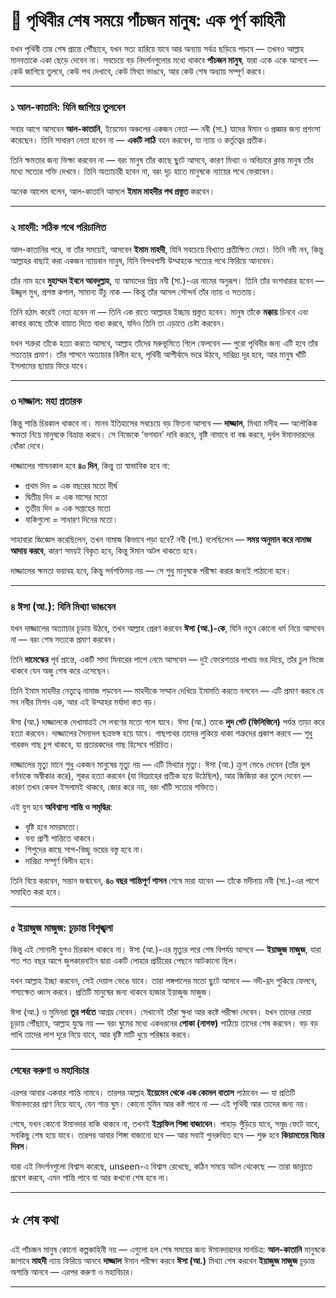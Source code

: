 # 🌙 **পৃথিবীর শেষ সময়ে পাঁচজন মানুষ: এক পূর্ণ কাহিনী**

যখন পৃথিবী তার শেষ প্রান্তে পৌঁছাবে, যখন সত্য হারিয়ে যাবে আর অন্যায় সর্বত্র ছড়িয়ে পড়বে — তখনও আল্লাহ মানবতাকে একা ছেড়ে দেবেন না। সবচেয়ে বড় নিদর্শনগুলোর মধ্যে থাকবে **পাঁচজন মানুষ**, যারা একে একে আসবে — কেউ জাগিয়ে তুলবে, কেউ পথ দেখাবে, কেউ মিথ্যা ভাঙবে, আর কেউ শেষ অধ্যায় সম্পূর্ণ করবে।

---

### **১ আল-কাতানি: যিনি জাগিয়ে তুলবেন**

সবার আগে আসবেন **আল-কাতানি**, ইয়েমেন অঞ্চলের একজন নেতা — নবী (সা.) যাদের ঈমান ও প্রজ্ঞার জন্য প্রশংসা করেছেন। তিনি সাধারণ নেতা হবেন না — **একটি লাঠি** বহন করবেন, যা ন্যায় ও কর্তৃত্বের প্রতীক।

তিনি ক্ষমতার জন্য ভিক্ষা করবেন না — বরং মানুষ তাঁর কাছে ছুটে আসবে, কারণ মিথ্যা ও অবিচারে ক্লান্ত মানুষ তাঁর মধ্যে সত্যের শক্তি দেখবে। তিনি অত্যাচারী হবেন না, বরং দৃঢ় হাতে মানুষকে ন্যায়ের পথে ফেরাবেন।

অনেক আলেম বলেন, আল-কাতানি আসলে **ইমাম মাহদীর পথ প্রস্তুত** করবেন।

---

### **২️ মাহদী: সঠিক পথে পরিচালিত**

আল-কাতানির পরে, বা তাঁর সময়েই, আসবেন **ইমাম মাহদী**, যিনি সবচেয়ে বিখ্যাত প্রতীক্ষিত নেতা। তিনি নবী নন, কিন্তু আল্লাহর বাছাই করা একজন ন্যায়বান মানুষ, যিনি বিপথগামী উম্মাহকে সত্যের পথে ফিরিয়ে আনবেন।

তাঁর নাম হবে **মুহাম্মদ ইবনে আবদুল্লাহ**, যা আমাদের প্রিয় নবী (সা.)-এর নামের অনুরূপ। তিনি তাঁর বংশধারার হবেন — উজ্জ্বল মুখ, প্রশস্ত কপাল, সামান্য উঁচু নাক — কিন্তু তাঁর আসল সৌন্দর্য তাঁর ন্যায় ও সততায়।

তিনি হঠাৎ করেই নেতা হবেন না — তিনি এক রাতে আল্লাহর ইচ্ছায় প্রস্তুত হবেন। মানুষ তাঁকে **মক্কায়** চিনবে এবং কাবার কাছে তাঁকে বায়াত দিতে বাধ্য করবে, যদিও তিনি তা এড়াতে চেষ্টা করবেন।

যখন শত্রুরা তাঁকে হত্যা করতে আসবে, আল্লাহ তাঁদের মরুভূমিতে গিলে ফেলবেন — পুরো পৃথিবীর জন্য এটি হবে তাঁর সত্যতার প্রমাণ। তাঁর শাসনে অত্যাচার বিলীন হবে, পৃথিবী আশীর্বাদে ভরে উঠবে, দারিদ্র্য দূর হবে, আর মানুষ খাঁটি ইসলামের ছায়ায় ফিরে যাবে।

---

### **৩️ দাজ্জাল: মহা প্রতারক**

কিন্তু শান্তি চিরকাল থাকবে না। মানব ইতিহাসের সবচেয়ে বড় ফিতনা আসবে — **দাজ্জাল**, মিথ্যা মসীহ — অলৌকিক ক্ষমতা নিয়ে মানুষকে বিভ্রান্ত করবে। সে নিজেকে ‘ভগবান’ দাবি করবে, বৃষ্টি নামাবে বা বন্ধ করবে, দুর্বল ঈমানদারদের ধোঁকা দেবে।

দাজ্জালের শাসনকাল হবে **৪০ দিন**, কিন্তু তা স্বাভাবিক হবে না:

* প্রথম দিন = এক বছরের মতো দীর্ঘ
* দ্বিতীয় দিন = এক মাসের মতো
* তৃতীয় দিন = এক সপ্তাহের মতো
* বাকিগুলো = সাধারণ দিনের মতো।

সাহাবারা জিজ্ঞেস করেছিলেন, তখন নামাজ কিভাবে পড়া হবে? নবী (সা.) বলেছিলেন — **সময় অনুমান করে নামাজ আদায় করবে**, কারণ সময়ই বিকৃত হবে, কিন্তু ঈমান অটল থাকতে হবে।

দাজ্জালের ক্ষমতা ভয়াবহ হবে, কিন্তু সর্বশক্তিময় নয় — সে শুধু মানুষকে পরীক্ষা করার জন্যই পাঠানো হবে।

---

### **৪️ ঈসা (আ.): যিনি মিথ্যা ভাঙবেন**

যখন দাজ্জালের অত্যাচার চূড়ায় উঠবে, তখন আল্লাহ প্রেরণ করবেন **ঈসা (আ.)-কে**, যিনি নতুন কোনো ধর্ম নিয়ে আসবেন না — বরং শেষ সত্যকে প্রমাণ করবেন।

তিনি **দামেস্কের** পূর্ব প্রান্তে, একটি সাদা মিনারের পাশে নেমে আসবেন — দুই ফেরেশতার পাখায় ভর দিয়ে, তাঁর চুল ভিজে থাকবে যেন অজু শেষ করে এসেছেন।

তিনি ইমাম মাহদীর নেতৃত্বে নামাজ পড়বেন — মাহদীকে সম্মান দেখিয়ে ইমামতি করতে বলবেন — এটি প্রমাণ করবে যে সব নবীর মিশন এক, আর এই উম্মাহর মর্যাদা কত বড়।

ঈসা (আ.) দাজ্জালকে দেখামাত্রই সে লবণের মতো গলে যাবে। ঈসা (আ.) তাকে **লুদ গেট (ফিলিস্তিনে)** পর্যন্ত তাড়া করে হত্যা করবেন। দাজ্জালের সৈন্যদল ছত্রভঙ্গ হয়ে যাবে। গাছপাথর তাদের লুকিয়ে থাকা শত্রুদের প্রকাশ করবে — শুধু গারকদ গাছ চুপ থাকবে, যা প্রতারকদের গাছ হিসেবে পরিচিত।

দাজ্জালের মৃত্যু মানে শুধু একজন মানুষের মৃত্যু নয় — এটি মিথ্যার মৃত্যু। ঈসা (আ.) ক্রুশ ভেঙে দেবেন (তাঁর ভুল বর্ণনাকে অস্বীকার করে), শূকর হত্যা করবেন (যা বিদ্রোহের প্রতীক হয়ে উঠেছিল), আর জিজিয়া কর তুলে দেবেন — কারণ তখন কেবল ইসলামই থাকবে, জোর করে নয়, বরং খাঁটি সত্যের শক্তিতে।

এই যুগ হবে **অবিশ্বাস্য শান্তি ও সমৃদ্ধির**:

* বৃষ্টি হবে সময়মতো।
* বন্য প্রাণী শান্তিতে থাকবে।
* শিশুদের কাছে সাপ-বিচ্ছু ভয়ের বস্তু হবে না।
* দারিদ্র্য সম্পূর্ণ বিলীন হবে।

তিনি বিয়ে করবেন, সন্তান জন্মাবেন, **৪০ বছর শান্তিপূর্ণ শাসন** শেষে মারা যাবেন — তাঁকে মদীনায় নবী (সা.)-এর পাশে সমাহিত করা হবে।

---

### **৫️ ইয়াজুজ মাজুজ: চূড়ান্ত বিশৃঙ্খলা**

কিন্তু এই সোনালী যুগও চিরকাল থাকবে না। ঈসা (আ.)-এর মৃত্যুর পরে শেষ বিপর্যয় আসবে — **ইয়াজুজ মাজুজ**, যারা শত শত বছর আগে জুলকারনাইন দ্বারা একটি লোহার প্রাচীরের পেছনে আটকানো ছিল।

যখন আল্লাহ ইচ্ছা করবেন, সেই দেয়াল ভেঙে যাবে। তারা পঙ্গপালের মতো ছুটে আসবে — নদী-হ্রদ শুকিয়ে ফেলবে, শস্যক্ষেত ধ্বংস করবে। প্রতিটি মানুষের জন্য থাকবে হাজার ইয়াজুজ মাজুজ।

ঈসা (আ.) ও মুমিনরা **তুর পর্বতে** আশ্রয় নেবেন। সেখানেই তাঁরা ক্ষুধা আর কষ্টে পরীক্ষা দেবেন। যখন তাদের দোয়া চূড়ায় পৌঁছাবে, আল্লাহ যুদ্ধে নয় — বরং ঘুমের মধ্যে একধরনের **পোকা (নাগফ)** পাঠিয়ে তাদের শেষ করবেন। বড় বড় পাখি তাদের লাশ দূরে নিয়ে যাবে, আর বৃষ্টি মাটি ধুয়ে পরিষ্কার করবে।

---

### **শেষের করুণা ও মহাবিচার**

এরপর আবার একবার শান্তি নামবে। তারপর আল্লাহ **ইয়েমেন থেকে এক কোমল বাতাস** পাঠাবেন — যা প্রতিটি ঈমানদারের প্রাণ নিয়ে যাবে, যেন শান্ত ঘুম। কোনো মুমিন আর কষ্ট পাবে না — এই পৃথিবী আর তাদের জন্য নয়।

শেষে, যখন কোনো ঈমানদার বাকি থাকবে না, তখনই **ইস্রাফিল শিঙ্গা বাজাবেন**। পাহাড় গুঁড়িয়ে যাবে, সমুদ্র ফেটে যাবে, সবকিছু শেষ হয়ে যাবে। তারপর আবার শিঙ্গা বাজানো হবে — আর সবাই পুনরুত্থিত হবে — শুরু হবে **কিয়ামতের বিচার দিবস**।

যারা এই নিদর্শনগুলো বিশ্বাস করেছে, unseen-এ বিশ্বাস রেখেছে, কঠিন সময়ে অটল থেকেছে — তারা জান্নাতে প্রবেশ করবে, এমন শান্তি পাবে যা আর কখনো শেষ হবে না।

---

## ⭐ **শেষ কথা**

এই পাঁচজন মানুষ কোনো কল্পকাহিনী নয় — এগুলো হল শেষ সময়ের জন্য ঈমানদারদের মানচিত্র:
**আল-কাতানি** মানুষকে জাগাবে
**মাহদী** ন্যায় ফিরিয়ে আনবে
**দাজ্জাল** ঈমান পরীক্ষা করবে
**ঈসা (আ.)** মিথ্যা শেষ করবেন
**ইয়াজুজ মাজুজ** চূড়ান্ত অশান্তি আনবে — এরপর করুণা ও মহাবিচার।

---